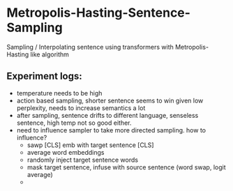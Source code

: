 # Metropolis-Hasting-Sentence-Sampling
Sampling / Interpolating sentence using transformers with Metropolis-Hasting like algorithm


## Experiment logs:

- temperature needs to be high
- action based sampling, shorter sentence seems to win given low perplexity, needs to increase semantics a lot
- after sampling, sentence drifts to different language, senseless sentence, high temp not so good either.
- need to influence sampler to take more directed sampling. how to influence?
  - sawp [CLS] emb with target sentence [CLS]
  - average word embeddings
  - randomly inject target sentence words
  - mask target sentence, infuse with source sentence (word swap, logit average)
  - 